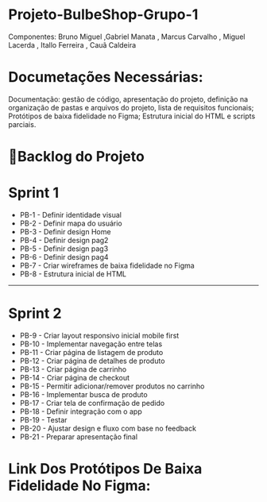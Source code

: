 # Projeto-BulbeShop-Grupo-1
Componentes: Bruno Miguel ,Gabriel Manata , Marcus Carvalho , Miguel Lacerda , Itallo Ferreira , Cauã Caldeira

# Documetações Necessárias:
Documentação: gestão de código, apresentação do projeto, definição na organização de pastas e arquivos do projeto, lista de requisitos funcionais;
Protótipos de baixa fidelidade no Figma;
Estrutura inicial do HTML e scripts parciais.


# 📌Backlog do Projeto

# Sprint 1
- PB-1 - Definir identidade visual
- PB-2 - Definir mapa do usuário
- PB-3 - Definir design Home
- PB-4 - Definir design pag2
- PB-5 - Definir design pag3
- PB-6 - Definir design pag4
- PB-7 - Criar wireframes de baixa fidelidade no Figma
- PB-8 - Estrutura inicial de HTML

----------------------------------------------------------------

# Sprint 2
- PB-9 - Criar layout responsivo inicial mobile first
- PB-10 - Implementar navegação entre telas
- PB-11 - Criar página de listagem de produto
- PB-12 - Criar página de detalhes de produto
- PB-13 - Criar página de carrinho
- PB-14 - Criar página de checkout
- PB-15 - Permitir adicionar/remover produtos no carrinho
- PB-16 - Implementar busca de produto
- PB-17 - Criar tela de confirmação de pedido
- PB-18 - Definir integração com o app
- PB-19 - Testar
- PB-20 - Ajustar design e fluxo com base no feedback
- PB-21 - Preparar apresentação final


# Link Dos Protótipos De Baixa Fidelidade No Figma:


